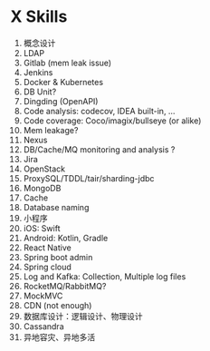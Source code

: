 # X Skills

1. 概念设计
1. LDAP
1. Gitlab (mem leak issue)
1. Jenkins
1. Docker & Kubernetes
1. DB Unit?
1. Dingding (OpenAPI)
1. Code analysis: codecov, IDEA built-in, …
1. Code coverage: Coco/imagix/bullseye (or alike)
1. Mem leakage?
1. Nexus
1. DB/Cache/MQ monitoring and analysis ?
1. Jira
1. OpenStack 
1. ProxySQL/TDDL/tair/sharding-jdbc
1. MongoDB
1. Cache
1. Database naming
1. 小程序
1. iOS: Swift
1. Android: Kotlin, Gradle
1. React Native
1. Spring boot admin
1. Spring cloud
1. Log and Kafka: Collection, Multiple log files
1. RocketMQ/RabbitMQ?
1. MockMVC
1. CDN (not enough)
1. 数据库设计：逻辑设计、物理设计
1. Cassandra
1. 异地容灾、异地多活
